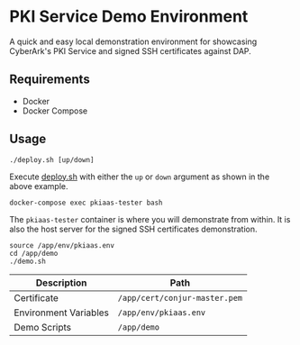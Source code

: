 # PKI Service Demo Environment

A quick and easy local demonstration environment for showcasing CyberArk's PKI Service and signed SSH certificates against DAP.

## Requirements

* Docker
* Docker Compose

## Usage

```shell
./deploy.sh [up/down]
```

Execute [deploy.sh]() with either the `up` or `down` argument as shown in the above example.

```shell
docker-compose exec pkiaas-tester bash
```

The `pkiaas-tester` container is where you will demonstrate from within. It is also the host server for the signed SSH certificates demonstration.

```shell
source /app/env/pkiaas.env
cd /app/demo
./demo.sh
```

| Description | Path |
|---|---|
| Certificate | `/app/cert/conjur-master.pem` |
| Environment Variables | `/app/env/pkiaas.env` |
| Demo Scripts  | `/app/demo` |